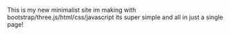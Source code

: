 This is my new minimalist site im making with bootstrap/three.js/html/css/javascript its super simple and all in just a single page!
